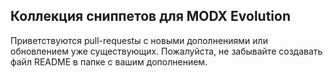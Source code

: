 Коллекция сниппетов для MODX Evolution
-----------
Приветствуются pull-requestы с новыми дополнениями или обновлением уже существующих. Пожалуйста, не забывайте создавать файл README в папке с вашим дополнением.